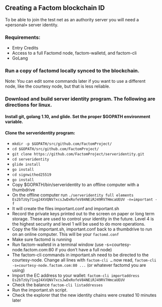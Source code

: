 Creating a Factom blockchain ID
-------------------------------

To be able to join the test net as an authority server you will need a «personal» server identity.

### Requirements: 
- Entry Credits
- Access to a full Factomd node, factom-walletd, and factom-cli
- GoLang

### Run a copy of factomd locally synced to the blockchain.
Note: You can edit some commands later if you want to use a different node, like the courtesy node, but that is less reliable.

### Download and build server identity program. The following are directions for linux.

#### Install git, golang 1.10, and glide. Set the proper $GOPATH environment variable.

#### Clone the serveridentity program:

- `mkdir -p $GOPATH/src/github.com/FactomProject/`
- `cd $GOPATH/src/github.com/FactomProject/`
- `git clone https://github.com/FactomProject/serveridentity.git`
- `cd serveridentity`
- `glide install`
- `go install`
- `cd signwithed25519`
- `go install`
- Copy $GOPATH/bin/serveridentity to an offline computer with a thumbdrive
- On the offline computer run `./serveridentity full elements Es2bTzUy71xg24XVQNV7xcsJwDxRofeV84NEiRJ49RV7HmcaUEUV -n=important -f`
- It will create the files important.conf and important.sh
- Record the private keys printed out to the screen on paper or long term storage.  These are used to control your identity in the future. Level 4 is the highest security and level 1 will be used to do more operations.
- Copy the file important.sh, important.conf back to a thumbdrive to run on an online computer. This will be your `factomd.conf`
- Make sure factomd is running
- Run factom-walletd in a terminal window (use -s=courtesy-node.factom.com:80 if you don’t have a full node)
- The factom-cli commands in important.sh need to be directed to the courtesy-node. Change all lines with `factom-cli …` now read, `factom-cli -s=courtesy-node.factom.com:80 ...` (or whatever factomd you are using)
- Import the EC address to your wallet: `factom-cli importaddress Es2bTzUy71xg24XVQNV7xcsJwDxRofeV84NEiRJ49RV7HmcaUEUV`
- Check the balance `factom-cli listaddresses`
- Run the important.sh script.
- Check the explorer that the new identity chains were created 10 minutes later

